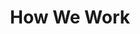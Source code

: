 ---
title: How We Work
_build:
  render: false
  list: false
points:
  - title: Simple approach
    color: primary-500
    intro: Dedicated experts who embrace people over process. Clarity over confusion. Outcomes over paperwork.
    body: Starting a new website from scratch every few years is a daunting task. So we offer a simpler approach – using a dedicated design and development team that manages your web presence through ongoing observation, collaboration and continuous improvement over time. That’s the key to keeping your site engaging for your audience.
  - title: Bulletproof technology
    color: yellow-500
    intro: Your website—designed and developed to better adapt to changing technology and business landscapes.
    body: We use methodologies and modern tools of application development to create static-HTML sites and apps. They’re fast, simple, flexible and deliver a level of performance that traditional CMS sites cannot. The benefits? More efficient workflow with minimal software and server upkeep. And more of your dollars for continuous site improvement.
  - title: Transparent pricing
    color: primary-300
    intro: A simple, effective pricing model that you can scale over time, if desired, based on your level of need.
    body: Because of process efficiencies, we’re able to offer affordable, fixed-rate services through three unique monthly plans. This type of fee structure empowers you to work with our team on an ongoing basis. We firmly believe it’s the key to building and maintaining a site that serves your needs and the needs of your audience.
---